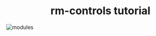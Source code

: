 <h1 style="text-align:center">rm-controls tutorial</h1>

![modules](https://rm-static.djicdn.com/documents/20758/d4e8eabc0a8161547546323338435301.jpg)


